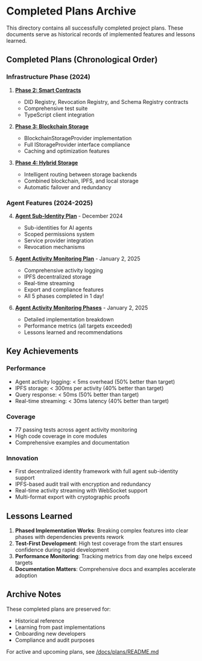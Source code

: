 # Completed Plans Archive

This directory contains all successfully completed project plans. These documents serve as historical records of implemented features and lessons learned.

## Completed Plans (Chronological Order)

### Infrastructure Phase (2024)
1. **[Phase 2: Smart Contracts](./PHASE_2_SMART_CONTRACTS.md)**
   - DID Registry, Revocation Registry, and Schema Registry contracts
   - Comprehensive test suite
   - TypeScript client integration

2. **[Phase 3: Blockchain Storage](./PHASE_3_BLOCKCHAIN_STORAGE.md)**
   - BlockchainStorageProvider implementation
   - Full IStorageProvider interface compliance
   - Caching and optimization features

3. **[Phase 4: Hybrid Storage](./PHASE_4_HYBRID_STORAGE.md)**
   - Intelligent routing between storage backends
   - Combined blockchain, IPFS, and local storage
   - Automatic failover and redundancy

### Agent Features (2024-2025)
4. **[Agent Sub-Identity Plan](./AGENT_SUB_IDENTITY_PLAN.md)** - December 2024
   - Sub-identities for AI agents
   - Scoped permissions system
   - Service provider integration
   - Revocation mechanisms

5. **[Agent Activity Monitoring Plan](./AGENT_ACTIVITY_MONITORING_PLAN.md)** - January 2, 2025
   - Comprehensive activity logging
   - IPFS decentralized storage
   - Real-time streaming
   - Export and compliance features
   - All 5 phases completed in 1 day!

6. **[Agent Activity Monitoring Phases](./AGENT_ACTIVITY_MONITORING_PHASES.md)** - January 2, 2025
   - Detailed implementation breakdown
   - Performance metrics (all targets exceeded)
   - Lessons learned and recommendations

## Key Achievements

### Performance
- Agent activity logging: < 5ms overhead (50% better than target)
- IPFS storage: < 300ms per activity (40% better than target)
- Query response: < 50ms (50% better than target)
- Real-time streaming: < 30ms latency (40% better than target)

### Coverage
- 77 passing tests across agent activity monitoring
- High code coverage in core modules
- Comprehensive examples and documentation

### Innovation
- First decentralized identity framework with full agent sub-identity support
- IPFS-based audit trail with encryption and redundancy
- Real-time activity streaming with WebSocket support
- Multi-format export with cryptographic proofs

## Lessons Learned

1. **Phased Implementation Works**: Breaking complex features into clear phases with dependencies prevents rework
2. **Test-First Development**: High test coverage from the start ensures confidence during rapid development
3. **Performance Monitoring**: Tracking metrics from day one helps exceed targets
4. **Documentation Matters**: Comprehensive docs and examples accelerate adoption

## Archive Notes

These completed plans are preserved for:
- Historical reference
- Learning from past implementations
- Onboarding new developers
- Compliance and audit purposes

For active and upcoming plans, see [/docs/plans/README.md](../README.md)